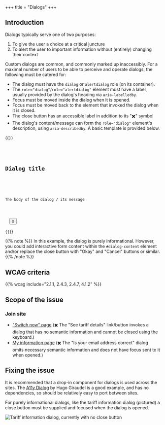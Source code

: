 +++
title = "Dialogs"
+++

## Introduction

Dialogs typically serve one of two purposes:

1. To give the user a choice at a critical juncture
2. To alert the user to important information without (entirely) changing their context

Custom dialogs are common, and commonly marked up inaccessibly. For a maximal number of users to be able to perceive and operate dialogs, the following must be catered for:

* The dialog must have the `dialog` or `alertdialog` role (on its container).
* The `role="dialog"`/`role="alertdialog"` element must have a label, usually provided by the dialog's heading via `aria-labelledby`.
* Focus must be moved inside the dialog when it is opened.
* Focus must be moved back to the element that invoked the dialog when it is closed.
* The close button has an accessible label in addition to its "✖️" symbol
* The dialog's content/message can form the `role="dialog"` element's description, using `aria-describedby`. A basic template is provided below.

{{<code>}}
<div role="dialog" aria-labelledby="dialog-title" aria-describedby="dialog-content">
  <h2 id="dialog-title">Dialog title</h2>
  <div id="dialog-content" role="document">
    <p>The body of the dialog / its message</p>
  </div>
  <button aria-label="close">x</button>
</div>
{{</code>}}

{{% note %}}
In this example, the dialog is purely informational. However, you could add interactive form content within the `#dialog-content` element and/or replace the close button with "Okay" and "Cancel" buttons or similar.
{{% /note %}}

## WCAG criteria

{{% wcag include="2.1.1, 2.4.3, 2.4.7, 4.1.2" %}}

## Scope of the issue

### Join site

* ["Switch now" page](https://join.bulb.co.uk/join/quote-result) (✖️ The "See tariff details" link/button invokes a dialog that has no semantic information and cannot be closed using the keyboard.)
* [My information page](https://join.bulb.co.uk/join/quick-signup) (✖️ The "Is your email address correct" dialog omits necessary semantic information and does not have focus sent to it when opened.)

## Fixing the issue

It is recommended that a drop-in component for dialogs is used across the sites. The [A11y Dialog](https://github.com/edenspiekermann/a11y-dialog) by Hugo Giraudel is a good example, and has no dependencies, so should be relatively easy to port between sites.

For purely informational dialogs, like the tariff information dialog (pictured) a close button must be supplied and focused when the dialog is opened.

![Tariff information dialog, currently with no close button](/images/tariff-dialog.png)
